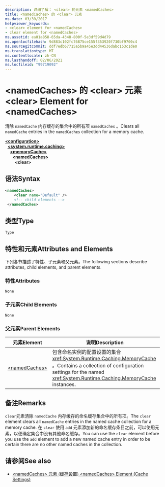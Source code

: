 ```yaml
---
description: 详细了解： <clear> 的元素 <namedCaches>
title: <namedCaches> 的 <clear> 元素
ms.date: 03/30/2017
helpviewer_keywords:
- <clear> element for <namedCaches>
- clear element for <namedCaches>
ms.assetid: ea01a858-65da-4348-800f-5e3df59d4d79
ms.openlocfilehash: 9d883c102fc76875ce155f353920f730bf9700c4
ms.sourcegitcommit: ddf7edb67715a5b9a45e3dd44536dabc153c1de0
ms.translationtype: MT
ms.contentlocale: zh-CN
ms.lasthandoff: 02/06/2021
ms.locfileid: "99719092"
---
```

# <a name="clear-element-for-namedcaches"></a><span data-ttu-id="71d7c-103">\<namedCaches> 的 \<clear> 元素</span><span class="sxs-lookup"><span data-stu-id="71d7c-103">\<clear> Element for \<namedCaches></span></span>

<span data-ttu-id="71d7c-104">清除 `namedCache` 内存缓存的集合中的所有项 `namedCaches` 。</span><span class="sxs-lookup"><span data-stu-id="71d7c-104">Clears all `namedCache` entries in the `namedCaches` collection for a memory cache.</span></span>  
  
[**\<configuration>**](../configuration-element.md)\
&nbsp;&nbsp;[**\<system.runtime.caching>**](system-runtime-caching-element-cache-settings.md)\
&nbsp;&nbsp;&nbsp;&nbsp;[**\<memoryCache>**](memorycache-element-cache-settings.md)\
&nbsp;&nbsp;&nbsp;&nbsp;&nbsp;&nbsp;[**\<namedCaches>**](namedcaches-element-cache-settings.md)\
&nbsp;&nbsp;&nbsp;&nbsp;&nbsp;&nbsp;&nbsp;&nbsp;**\<clear>**  
  
## <a name="syntax"></a><span data-ttu-id="71d7c-105">语法</span><span class="sxs-lookup"><span data-stu-id="71d7c-105">Syntax</span></span>  
  
```xml  
<namedCaches>  
    <clear name="Default" />  
    <!-- child elements -->  
 </namedCaches>  
```  
  
## <a name="type"></a><span data-ttu-id="71d7c-106">类型</span><span class="sxs-lookup"><span data-stu-id="71d7c-106">Type</span></span>  

 `Type`  
  
## <a name="attributes-and-elements"></a><span data-ttu-id="71d7c-107">特性和元素</span><span class="sxs-lookup"><span data-stu-id="71d7c-107">Attributes and Elements</span></span>  

 <span data-ttu-id="71d7c-108">下列各节描述了特性、子元素和父元素。</span><span class="sxs-lookup"><span data-stu-id="71d7c-108">The following sections describe attributes, child elements, and parent elements.</span></span>  
  
### <a name="attributes"></a><span data-ttu-id="71d7c-109">特性</span><span class="sxs-lookup"><span data-stu-id="71d7c-109">Attributes</span></span>  

 `None`  
  
### <a name="child-elements"></a><span data-ttu-id="71d7c-110">子元素</span><span class="sxs-lookup"><span data-stu-id="71d7c-110">Child Elements</span></span>  

 `None`  
  
### <a name="parent-elements"></a><span data-ttu-id="71d7c-111">父元素</span><span class="sxs-lookup"><span data-stu-id="71d7c-111">Parent Elements</span></span>  
  
|<span data-ttu-id="71d7c-112">元素</span><span class="sxs-lookup"><span data-stu-id="71d7c-112">Element</span></span>|<span data-ttu-id="71d7c-113">说明</span><span class="sxs-lookup"><span data-stu-id="71d7c-113">Description</span></span>|  
|-------------|-----------------|  
|[\<namedCaches>](namedcaches-element-cache-settings.md)|<span data-ttu-id="71d7c-114">包含命名实例的配置设置的集合 <xref:System.Runtime.Caching.MemoryCache> 。</span><span class="sxs-lookup"><span data-stu-id="71d7c-114">Contains a collection of configuration settings for the named <xref:System.Runtime.Caching.MemoryCache> instances.</span></span>|  
  
## <a name="remarks"></a><span data-ttu-id="71d7c-115">备注</span><span class="sxs-lookup"><span data-stu-id="71d7c-115">Remarks</span></span>  

 <span data-ttu-id="71d7c-116">`clear`元素清除 `namedCache` 内存缓存的命名缓存集合中的所有项。</span><span class="sxs-lookup"><span data-stu-id="71d7c-116">The `clear` element clears all `namedCache` entries in the named cache collection for a memory cache.</span></span> <span data-ttu-id="71d7c-117">在 `clear` 使用 `add` 元素添加新的命名缓存条目之前，可以使用元素，以便确定集合中没有其他命名缓存。</span><span class="sxs-lookup"><span data-stu-id="71d7c-117">You can use the `clear` element before you use the `add` element to add a new named cache entry in order to be certain there are no other named caches in the collection.</span></span>  
  
## <a name="see-also"></a><span data-ttu-id="71d7c-118">请参阅</span><span class="sxs-lookup"><span data-stu-id="71d7c-118">See also</span></span>

- [<span data-ttu-id="71d7c-119">\<namedCaches> 元素 (缓存设置) </span><span class="sxs-lookup"><span data-stu-id="71d7c-119">\<namedCaches> Element (Cache Settings)</span></span>](namedcaches-element-cache-settings.md)
